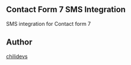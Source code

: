 ## Contact Form 7 SMS Integration

SMS integration for Contact form 7


## Author

[chilidevs](http://chilidevs.com)


